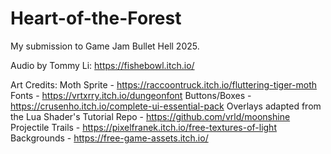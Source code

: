 # Heart-of-the-Forest
My submission to Game Jam Bullet Hell 2025.

Audio by Tommy Li: https://fishebowl.itch.io/

Art Credits:
Moth Sprite - https://raccoontruck.itch.io/fluttering-tiger-moth
Fonts - https://vrtxrry.itch.io/dungeonfont
Buttons/Boxes - https://crusenho.itch.io/complete-ui-essential-pack
Overlays adapted from the Lua Shader's Tutorial Repo - https://github.com/vrld/moonshine
Projectile Trails - https://pixelfranek.itch.io/free-textures-of-light
Backgrounds - https://free-game-assets.itch.io/
